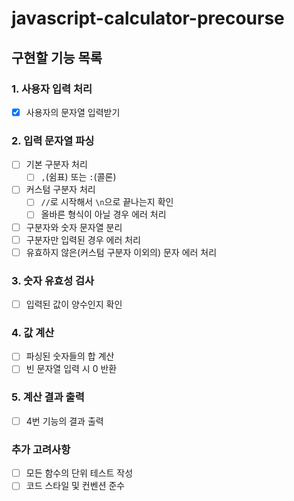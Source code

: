 # javascript-calculator-precourse

## 구현할 기능 목록

### 1. 사용자 입력 처리

- [x]  사용자의 문자열 입력받기

### 2. 입력 문자열 파싱

- [ ]  기본 구분자 처리
    - [ ]  `,`(쉼표) 또는 `:`(콜론)
- [ ]  커스텀 구분자 처리
    - [ ]  `//`로 시작해서 `\n`으로 끝나는지 확인
    - [ ]  올바른 형식이 아닐 경우 에러 처리
- [ ]  구분자와 숫자 문자열 분리
- [ ]  구분자만 입력된 경우 에러 처리
- [ ]  유효하지 않은(커스텀 구분자 이외의) 문자 에러 처리

### 3. 숫자 유효성 검사

- [ ]  입력된 값이 양수인지 확인

### 4. 값 계산

- [ ]  파싱된 숫자들의 합 계산
- [ ]  빈 문자열 입력 시 0 반환

### 5. 계산 결과 출력

- [ ]  4번 기능의 결과 출력

### 추가 고려사항

- [ ]  모든 함수의 단위 테스트 작성
- [ ]  코드 스타일 및 컨벤션 준수